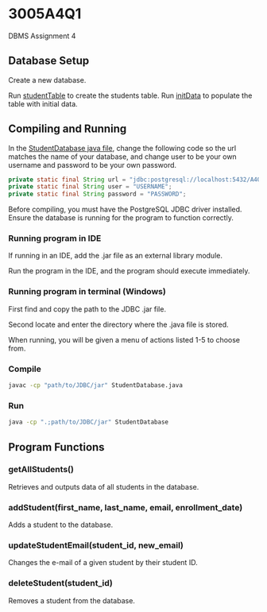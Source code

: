 # 3005A4Q1
DBMS Assignment 4

## Database Setup
Create a new database.

Run [studentTable](https://github.com/RiOlson/3005A4Q1/blob/main/Database%20Scripts/studentTable.sql) to create the students table.
Run [initData](https://github.com/RiOlson/3005A4Q1/blob/main/Database%20Scripts/initData.sql) to populate the table with initial data.

## Compiling and Running
In the [StudentDatabase java file](https://github.com/RiOlson/3005A4Q1/blob/main/src/StudentDatabase.java), change the following code so the url matches the name of your database, and change user to be your own username and password to be your own password.

```java 
private static final String url = "jdbc:postgresql://localhost:5432/A4Q1";
private static final String user = "USERNAME";
private static final String password = "PASSWORD";
```
Before compiling, you must have the PostgreSQL JDBC driver installed.
Ensure the database is running for the program to function correctly.

### Running program in IDE
If running in an IDE, add the .jar file as an external library module.

Run the program in the IDE, and the program should execute immediately.

### Running program in terminal (Windows)
First find and copy the path to the JDBC .jar file.

Second locate and enter the directory where the .java file is stored.

When running, you will be given a menu of actions listed 1-5 to choose from.

### Compile
```bash
javac -cp "path/to/JDBC/jar" StudentDatabase.java
```

### Run
```bash
java -cp ".;path/to/JDBC/jar" StudentDatabase
```
## Program Functions
### getAllStudents()
Retrieves and outputs data of all students in the database.

### addStudent(first_name, last_name, email, enrollment_date)
Adds a student to the database.

### updateStudentEmail(student_id, new_email)
Changes the e-mail of a given student by their student ID.

### deleteStudent(student_id)
Removes a student from the database.

